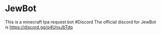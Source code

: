 # JewBot
This is a minecraft tpa request bot
#Discord
The official discord for JewBot is https://discord.gg/q4UnxJbTdq
